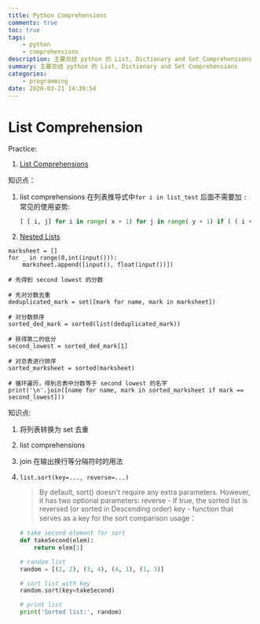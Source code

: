 ```yaml
---
title: Python Comprehensions
comments: true
toc: true
tags:
    - python
    - comprehensions
description: 主要总结 python 的 List, Dictionary and Set Comprehensions
summary: 主要总结 python 的 List, Dictionary and Set Comprehensions
categories:
    - programming
date: 2020-03-21 14:39:54
---
```


# List Comprehension

Practice:

1.  [List Comprehensions](https://www.hackerrank.com/challenges/list-comprehensions/problem)

知识点：

1. list comprehensions
   在列表推导式中`for i in list_test` 后面不需要加 `:`
   常见的使用姿势:

    ```python
    [ [ i, j] for i in range( x + 1) for j in range( y + 1) if ( ( i + j ) != n )
    ```

2. [Nested Lists](https://www.hackerrank.com/challenges/nested-list/forum)

```pyhton
marksheet = []
for _ in range(0,int(input())):
    marksheet.append([input(), float(input())])

# 先得到 second lowest 的分数

# 先对分数去重
deduplicated_mark = set([mark for name, mark in marksheet])

# 对分数排序
sorted_ded_mark = sorted(list(deduplicated_mark))

# 获得第二的低分
second_lowest = sorted_ded_mark[1]

# 对总表进行排序
sorted_marksheet = sorted(marksheet)

# 循环遍历，得到总表中分数等于 second lowest 的名字
print('\n'.join([name for name, mark in sorted_marksheet if mark == second_lowest]))
```

知识点:

1. 将列表转换为 set 去重
2. list comprehensions
3. join 在输出换行等分隔符时的用法
4. `list.sort(key=..., reverse=...)`

    > By default, sort() doesn't require any extra parameters. However, it has two optional parameters:
    > reverse - If true, the sorted list is reversed (or sorted in Descending order)
    > key - function that serves as a key for the sort comparison
    > usage：

    ```python
    # take second element for sort
    def takeSecond(elem):
        return elem[1]

    # random list
    random = [(2, 2), (3, 4), (4, 1), (1, 3)]

    # sort list with key
    random.sort(key=takeSecond)

    # print list
    print('Sorted list:', random)
    ```
